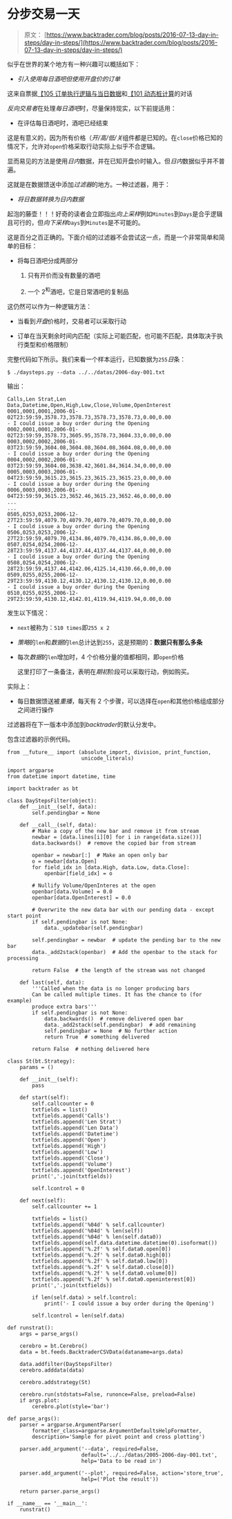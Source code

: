 # 分步交易一天

> 原文： [https://www.backtrader.com/blog/posts/2016-07-13-day-in-steps/day-in-steps/](https://www.backtrader.com/blog/posts/2016-07-13-day-in-steps/day-in-steps/)

似乎在世界的某个地方有一种兴趣可以概括如下：

*   *引入使用每日酒吧但使用开盘价的订单*

这来自票据[【105 订单执行逻辑与当日数据](https://github.com/mementum/backtrader/issues/105)和[【101 动态桩计算](https://github.com/mementum/backtrader/issues/101)的对话

*反向交易者*在处理*每日酒吧*时，尽量保持现实，以下前提适用：

*   在评估每日酒吧时，酒吧已经结束

这是有意义的，因为所有价格（*开/高/低/关*组件都是已知的。在`close`价格已知的情况下，允许对`open`价格采取行动实际上似乎不合逻辑。

显而易见的方法是使用*日内*数据，并在已知开盘价时输入。但*日内*数据似乎并不普遍。

这就是在数据馈送中添加*过滤器*的地方。一种过滤器，用于：

*   *将日数据转换为日内数据*

起泡的藤壶！！！好奇的读者会立即指出*向上采样*例如`Minutes`到`Days`是合乎逻辑且可行的，但*向下采样*`Days`到`Minutes`是不可能的。

这是百分之百正确的。下面介绍的过滤器不会尝试这一点，而是一个非常简单和简单的目标：

*   将每日酒吧分成两部分

    1.  只有开价而没有数量的酒吧

    2.  一个 2<sup>和</sup>酒吧，它是日常酒吧的复制品

这仍然可以作为一种逻辑方法：

*   当看到*开盘*价格时，交易者可以采取行动

*   订单在当天剩余时间内匹配（实际上可能匹配，也可能不匹配，具体取决于执行类型和价格限制）

完整代码如下所示。我们来看一个样本运行，已知数据为`255`*日*条：

```
$ ./daysteps.py --data ../../datas/2006-day-001.txt 
```

输出：

```
Calls,Len Strat,Len Data,Datetime,Open,High,Low,Close,Volume,OpenInterest
0001,0001,0001,2006-01-02T23:59:59,3578.73,3578.73,3578.73,3578.73,0.00,0.00
- I could issue a buy order during the Opening
0002,0001,0001,2006-01-02T23:59:59,3578.73,3605.95,3578.73,3604.33,0.00,0.00
0003,0002,0002,2006-01-03T23:59:59,3604.08,3604.08,3604.08,3604.08,0.00,0.00
- I could issue a buy order during the Opening
0004,0002,0002,2006-01-03T23:59:59,3604.08,3638.42,3601.84,3614.34,0.00,0.00
0005,0003,0003,2006-01-04T23:59:59,3615.23,3615.23,3615.23,3615.23,0.00,0.00
- I could issue a buy order during the Opening
0006,0003,0003,2006-01-04T23:59:59,3615.23,3652.46,3615.23,3652.46,0.00,0.00
...
...
0505,0253,0253,2006-12-27T23:59:59,4079.70,4079.70,4079.70,4079.70,0.00,0.00
- I could issue a buy order during the Opening
0506,0253,0253,2006-12-27T23:59:59,4079.70,4134.86,4079.70,4134.86,0.00,0.00
0507,0254,0254,2006-12-28T23:59:59,4137.44,4137.44,4137.44,4137.44,0.00,0.00
- I could issue a buy order during the Opening
0508,0254,0254,2006-12-28T23:59:59,4137.44,4142.06,4125.14,4130.66,0.00,0.00
0509,0255,0255,2006-12-29T23:59:59,4130.12,4130.12,4130.12,4130.12,0.00,0.00
- I could issue a buy order during the Opening
0510,0255,0255,2006-12-29T23:59:59,4130.12,4142.01,4119.94,4119.94,0.00,0.00 
```

发生以下情况：

*   `next`被称为：`510 times`即`255 x 2`

*   *策略*的`len`和*数据*的`len`总计达到`255`，这是预期的：**数据只有那么多条**

*   每次*数据*的`len`增加时，4 个价格分量的值都相同，即`open`价格

    这里打印了一条备注，表明在*期初*阶段可以采取行动，例如购买。

实际上：

*   每日数据馈送被*重播*，每天有 2 个步骤，可以选择在`open`和其他价格组成部分之间进行操作

过滤器将在下一版本中添加到*backtrader*的默认分发中。

包含过滤器的示例代码。

```
from __future__ import (absolute_import, division, print_function,
                        unicode_literals)

import argparse
from datetime import datetime, time

import backtrader as bt

class DayStepsFilter(object):
    def __init__(self, data):
        self.pendingbar = None

    def __call__(self, data):
        # Make a copy of the new bar and remove it from stream
        newbar = [data.lines[i][0] for i in range(data.size())]
        data.backwards()  # remove the copied bar from stream

        openbar = newbar[:]  # Make an open only bar
        o = newbar[data.Open]
        for field_idx in [data.High, data.Low, data.Close]:
            openbar[field_idx] = o

        # Nullify Volume/OpenInteres at the open
        openbar[data.Volume] = 0.0
        openbar[data.OpenInterest] = 0.0

        # Overwrite the new data bar with our pending data - except start point
        if self.pendingbar is not None:
            data._updatebar(self.pendingbar)

        self.pendingbar = newbar  # update the pending bar to the new bar
        data._add2stack(openbar)  # Add the openbar to the stack for processing

        return False  # the length of the stream was not changed

    def last(self, data):
        '''Called when the data is no longer producing bars
        Can be called multiple times. It has the chance to (for example)
        produce extra bars'''
        if self.pendingbar is not None:
            data.backwards()  # remove delivered open bar
            data._add2stack(self.pendingbar)  # add remaining
            self.pendingbar = None  # No further action
            return True  # something delivered

        return False  # nothing delivered here

class St(bt.Strategy):
    params = ()

    def __init__(self):
        pass

    def start(self):
        self.callcounter = 0
        txtfields = list()
        txtfields.append('Calls')
        txtfields.append('Len Strat')
        txtfields.append('Len Data')
        txtfields.append('Datetime')
        txtfields.append('Open')
        txtfields.append('High')
        txtfields.append('Low')
        txtfields.append('Close')
        txtfields.append('Volume')
        txtfields.append('OpenInterest')
        print(','.join(txtfields))

        self.lcontrol = 0

    def next(self):
        self.callcounter += 1

        txtfields = list()
        txtfields.append('%04d' % self.callcounter)
        txtfields.append('%04d' % len(self))
        txtfields.append('%04d' % len(self.data0))
        txtfields.append(self.data.datetime.datetime(0).isoformat())
        txtfields.append('%.2f' % self.data0.open[0])
        txtfields.append('%.2f' % self.data0.high[0])
        txtfields.append('%.2f' % self.data0.low[0])
        txtfields.append('%.2f' % self.data0.close[0])
        txtfields.append('%.2f' % self.data0.volume[0])
        txtfields.append('%.2f' % self.data0.openinterest[0])
        print(','.join(txtfields))

        if len(self.data) > self.lcontrol:
            print('- I could issue a buy order during the Opening')

        self.lcontrol = len(self.data)

def runstrat():
    args = parse_args()

    cerebro = bt.Cerebro()
    data = bt.feeds.BacktraderCSVData(dataname=args.data)

    data.addfilter(DayStepsFilter)
    cerebro.adddata(data)

    cerebro.addstrategy(St)

    cerebro.run(stdstats=False, runonce=False, preload=False)
    if args.plot:
        cerebro.plot(style='bar')

def parse_args():
    parser = argparse.ArgumentParser(
        formatter_class=argparse.ArgumentDefaultsHelpFormatter,
        description='Sample for pivot point and cross plotting')

    parser.add_argument('--data', required=False,
                        default='../../datas/2005-2006-day-001.txt',
                        help='Data to be read in')

    parser.add_argument('--plot', required=False, action='store_true',
                        help=('Plot the result'))

    return parser.parse_args()

if __name__ == '__main__':
    runstrat() 
```
